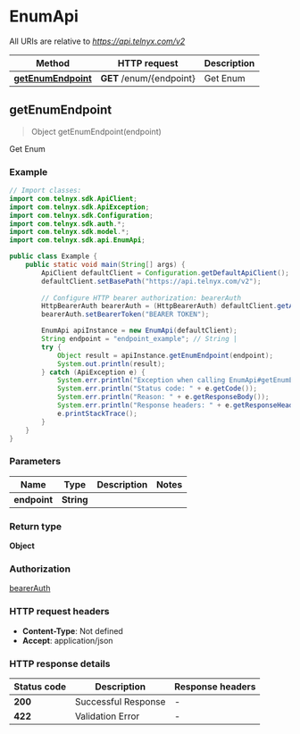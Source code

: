 # EnumApi

All URIs are relative to *https://api.telnyx.com/v2*

Method | HTTP request | Description
------------- | ------------- | -------------
[**getEnumEndpoint**](EnumApi.md#getEnumEndpoint) | **GET** /enum/{endpoint} | Get Enum



## getEnumEndpoint

> Object getEnumEndpoint(endpoint)

Get Enum

### Example

```java
// Import classes:
import com.telnyx.sdk.ApiClient;
import com.telnyx.sdk.ApiException;
import com.telnyx.sdk.Configuration;
import com.telnyx.sdk.auth.*;
import com.telnyx.sdk.model.*;
import com.telnyx.sdk.api.EnumApi;

public class Example {
    public static void main(String[] args) {
        ApiClient defaultClient = Configuration.getDefaultApiClient();
        defaultClient.setBasePath("https://api.telnyx.com/v2");
        
        // Configure HTTP bearer authorization: bearerAuth
        HttpBearerAuth bearerAuth = (HttpBearerAuth) defaultClient.getAuthentication("bearerAuth");
        bearerAuth.setBearerToken("BEARER TOKEN");

        EnumApi apiInstance = new EnumApi(defaultClient);
        String endpoint = "endpoint_example"; // String | 
        try {
            Object result = apiInstance.getEnumEndpoint(endpoint);
            System.out.println(result);
        } catch (ApiException e) {
            System.err.println("Exception when calling EnumApi#getEnumEndpoint");
            System.err.println("Status code: " + e.getCode());
            System.err.println("Reason: " + e.getResponseBody());
            System.err.println("Response headers: " + e.getResponseHeaders());
            e.printStackTrace();
        }
    }
}
```

### Parameters


Name | Type | Description  | Notes
------------- | ------------- | ------------- | -------------
 **endpoint** | **String**|  |

### Return type

**Object**

### Authorization

[bearerAuth](../README.md#bearerAuth)

### HTTP request headers

- **Content-Type**: Not defined
- **Accept**: application/json

### HTTP response details
| Status code | Description | Response headers |
|-------------|-------------|------------------|
| **200** | Successful Response |  -  |
| **422** | Validation Error |  -  |


